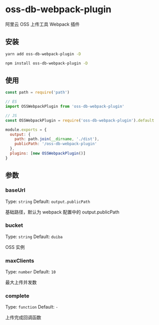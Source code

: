 # oss-db-webpack-plugin

阿里云 OSS 上传工具 Webpack 插件

## 安装

```bash
yarn add oss-db-webpack-plugin -D
```

```bash
npm install oss-db-webpack-plugin -D
```

## 使用

```js
const path = require('path')

// ES
import OSSWebpackPlugin from 'oss-db-webpack-plugin'

// JS
const OSSWebpackPlugin = require('oss-db-webpack-plugin').default

module.exports = {
  output: {
    path: path.join(__dirname, './dist'),
    publicPath: '/oss-db-webpack-plugin'
  },
  plugins: [new OSSWebpackPlugin()]
}
```

## 参数

### baseUrl

Type: `string` Default: `output.publicPath`

基础路径，默认为 webpack 配置中的 output.publicPath

### bucket

Type: `string` Default: `duiba`

OSS 实例

### maxClients

Type: `number` Default: `10`

最大上传并发数

### complete

Type: `function` Default: `-`

上传完成回调函数
